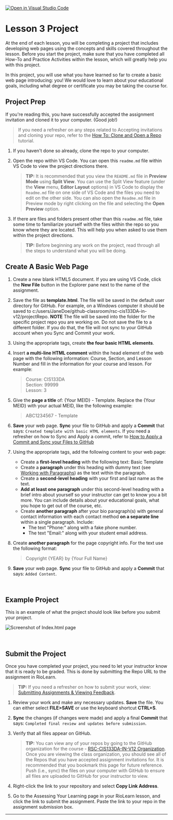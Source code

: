 [![Open in Visual Studio Code](https://classroom.github.com/assets/open-in-vscode-718a45dd9cf7e7f842a935f5ebbe5719a5e09af4491e668f4dbf3b35d5cca122.svg)](https://classroom.github.com/online_ide?assignment_repo_id=13580790&assignment_repo_type=AssignmentRepo)
# Lesson 3 Project
At the end of each lesson, you will be completing a project that includes developing web pages using the concepts and skills covered throughout the lesson. Before you start the project, make sure that you have completed all How-To and Practice Activities within the lesson, which will greatly help you with this project.

In this project, you will use what you have learned so far to create a basic web page introducing: you! We would love to learn about your educational goals, including what degree or certificate you may be taking the course for.

## Project Prep
If you're reading this, you have successfully accepted the assignment invitation and cloned it to your computer. (Good job!) 

> If you need a refresher on any steps related to Accepting invitations and cloning your repo, refer to the [How To: Clone and Open a Repo](https://riosalado.coursearc.com/content/cis-public/git-github-and-vs-code/working-on-activities-and-assignments#How-To-Clone-and-Open-a-Repo) tutorial.

1. If you haven't done so already, clone the repo to your computer.
2. Open the repo within VS Code. You can open this `readme.md` file within VS Code to view the project directions there. 
   
   > **TIP:** It is recommended that you view the `README.md` file in **Preview Mode** using **Split View**. You can use the Split View feature (under the **View** menu, **Editor Layout** options) in VS Code to display the `Readme.md` file on one side of VS Code and the files you need to edit on the other side. You can also open the `Readme.md` file in Preview mode by right clicking on the file and selecting the **Open Preview** option.

3. If there are files and folders present other than this `readme.md` file, take some time to familiarize yourself with the files within the repo so you know where they are located. This will help you when asked to use them within the project directions.

   > **TIP:** Before beginning any work on the project, read through all the steps to understand what you will be doing.


## Create A Basic Web Page

1. Create a new blank HTML5 document. If you are using VS Code, click the **New File** button in the Explorer pane next to the name of the assignment.
0. Save the file as **template.html**. The file will be saved in the default user directory for GitHub. For example, on a Windows computer it should be saved to c:/users/JaneDoe/github-classroom/rsc-cis133DA-in-v12/projectRepo. **NOTE** The file will be saved into the folder for the specific project repo you are working on. Do not save the file to a different folder. If you do that, the file will not sync to your GitHub account when you Sync and Commit your work. 
0. Using the appropriate tags, create **the four basic HTML elements**.
0. Insert **a multi-line HTML comment** within the head element of the web page with the following information: Course, Section, and Lesson Number and fill in the information for your course and lesson. For example: 
   > Course: CIS133DA<br>Section: 99999<br>Lesson: 3

0. Give the **page a title** of: {Your MEID} - Template. Replace the {Your MEID} with your actual MEID, like the following example:
   > ABC1234567 - Template
0. **Save** your web page. **Sync** your file to GitHub and apply a **Commit** that says: `Created template with basic HTML elements`. If you need a refresher on how to Sync and Apply a commit, refer to [How to Apply a Commit and Sync your Files to GitHub](https://riosalado.coursearc.com/content/cis-public/git-github-and-vs-code/working-on-activities-and-assignments)
0. Using the appropriate tags, add the following content to your web page:
   
   - Create a **first-level heading** with the following text: Basic Template
   - Create a **paragraph** under this heading with dummy text (see <a title="Working with Paragraphs" href="https://riosalado.coursearc.com/content/cis133da-in-v12/lesson-3-introduction-html/working-with-paragraphs" target="_blank" rel="noopener">Working with Paragraphs</a>) as the text within the paragraph. 
   - Create a **second-level heading** with your first and last name as the text.
   - **Add at least one paragraph** under this second-level heading with a brief intro about yourself so your instructor can get to know you a bit more. You can include details about your educational goals, what you hope to get out of the course, etc. 
   - Create **another paragraph** after your bio paragraph(s) with general contact information with each contact method **on a separate line** within a single paragraph. Include:
      - The text "Phone:" along with a fake phone number.
      - The text "Email:" along with your student email address.
0. Create **another paragraph** for the page copyright info. For the text use the following format: 
   > Copyright {YEAR} by {Your Full Name}
0. **Save** your web page. **Sync** your file to GitHub and apply a **Commit** that says: `Added Content`.
<br>

## Example Project
This is an example of what the project should look like before you submit your project.

![Screenshot of Index.html page](https://raw.githubusercontent.com/rsc-cis133DA-in-v12/CourseResources/main/L3-example1.png)

<br>

## Submit the Project
Once you have completed your project, you need to let your instructor know that it is ready to be graded. This is done by submitting the Repo URL to the assignment in RioLearn.

   > **TIP:** If you need a refresher on how to submit your work, view: [Submitting Assignments & Viewing Feedback](https://riosalado.coursearc.com/content/cis-public/git-github-and-vs-code/submitting-assignments-and-viewing-feedback).
1. Review your work and make any necessary updates. **Save** the file. You can either select **FILE>SAVE** or use the keyboard shortcut **CTRL+S**.
2. **Sync** the changes (if changes were made) and apply a final **Commit** that says: `Completed final review and updates before submission`.
3. Verify that all files appear on GitHub.

   > **TIP:** You can view any of your repos by going to the GitHub organization for the course - [RSC-CIS133DA-IN-V12 Organization](https://github.com/rsc-cis133DA-in-v12). Once you are viewing the class organization, you should see all of the Repos that you have accepted assignment invitations for. It is recommended that you bookmark this page for future reference. Push (i.e., sync) the files on your computer with GitHub to ensure all files are uploaded to GitHub for your instructor to view.
4. Right-click the link to your repository and select **Copy Link Address**.
5. Go to the Assessing Your Learning page in your RioLearn lesson, and click the link to submit the assignment. Paste the link to your repo in the assignment submission box.

***
